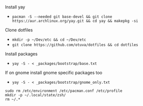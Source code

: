 Install yay

- `pacman -S --needed git base-devel && git clone https://aur.archlinux.org/yay.git && cd yay && makepkg -si`

Clone dotfiles

- `mkdir -p ~/Dev/etc && cd ~/Dev/etc`
- `git clone https://github.com/otuva/dotfiles && cd dotfiles`

Install packages

- `yay -S - < _packages/bootstrap/base.txt`

If on gnome install gnome specific packages too

- `yay -S - < _packages/bootstrap/gnome_only.txt`


```
sudo rm /etc/environment /etc/pacman.conf /etc/profile
mkdir -p ~/.local/state/zsh/
rm ~/.*
```
